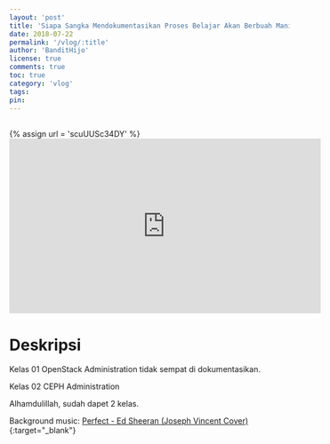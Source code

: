 ```yaml
---
layout: 'post'
title: 'Siapa Sangka Mendokumentasikan Proses Belajar Akan Berbuah Manis Pt. 3'
date: 2018-07-22
permalink: '/vlog/:title'
author: 'BanditHijo'
license: true
comments: true
toc: true
category: 'vlog'
tags:
pin:
---
```


<div style="margin-top:30px;"></div>
<!-- EMBED CONTAINER: YOUTUBE -->
{% assign url = 'scuUUSc34DY' %}
<div class='embed-container'>
<iframe width="560" height="315" src="https://www.youtube.com/embed/{{ url }}" frameborder="0" allow="accelerometer; autoplay; encrypted-media; gyroscope; picture-in-picture" allowfullscreen></iframe>
</div>

# Deskripsi

Kelas 01 OpenStack Administration tidak sempat di dokumentasikan.

Kelas 02 CEPH Administration

Alhamdulillah, sudah dapet 2 kelas.

Background music:
[Perfect - Ed Sheeran (Joseph Vincent Cover)](https://youtu.be/qWVYmwNFn8M){:target="_blank"}
